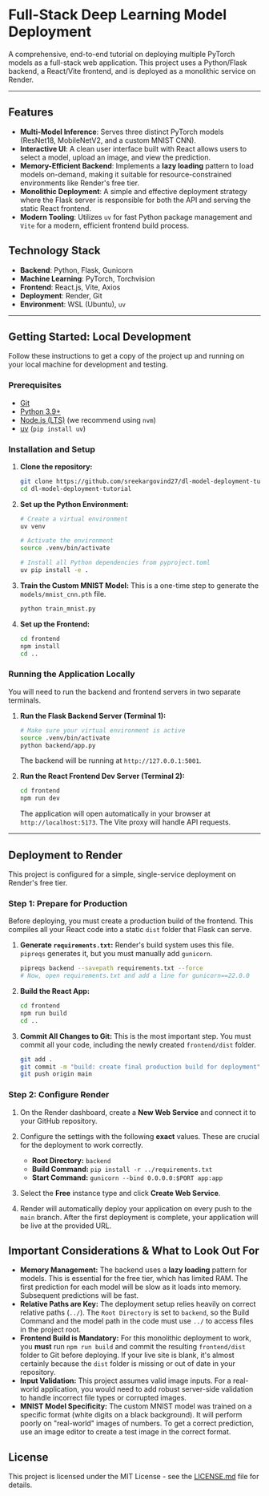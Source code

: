 # Full-Stack Deep Learning Model Deployment

A comprehensive, end-to-end tutorial on deploying multiple PyTorch models as a full-stack web application. This project uses a Python/Flask backend, a React/Vite frontend, and is deployed as a monolithic service on Render.

---

## Features

-   **Multi-Model Inference**: Serves three distinct PyTorch models (ResNet18, MobileNetV2, and a custom MNIST CNN).
-   **Interactive UI**: A clean user interface built with React allows users to select a model, upload an image, and view the prediction.
-   **Memory-Efficient Backend**: Implements a **lazy loading** pattern to load models on-demand, making it suitable for resource-constrained environments like Render's free tier.
-   **Monolithic Deployment**: A simple and effective deployment strategy where the Flask server is responsible for both the API and serving the static React frontend.
-   **Modern Tooling**: Utilizes `uv` for fast Python package management and `Vite` for a modern, efficient frontend build process.

## Technology Stack

-   **Backend**: Python, Flask, Gunicorn
-   **Machine Learning**: PyTorch, Torchvision
-   **Frontend**: React.js, Vite, Axios
-   **Deployment**: Render, Git
-   **Environment**: WSL (Ubuntu), `uv`

---

## Getting Started: Local Development

Follow these instructions to get a copy of the project up and running on your local machine for development and testing.

### Prerequisites

-   [Git](https://git-scm.com/)
-   [Python 3.9+](https://www.python.org/)
-   [Node.js (LTS)](https://nodejs.org/) (we recommend using `nvm`)
-   [uv](https://github.com/astral-sh/uv) (`pip install uv`)

### Installation and Setup

1.  **Clone the repository:**
    ```bash
    git clone https://github.com/sreekargovind27/dl-model-deployment-tutorial.git
    cd dl-model-deployment-tutorial
    ```

2.  **Set up the Python Environment:**
    ```bash
    # Create a virtual environment
    uv venv

    # Activate the environment
    source .venv/bin/activate

    # Install all Python dependencies from pyproject.toml
    uv pip install -e .
    ```

3.  **Train the Custom MNIST Model:**
    This is a one-time step to generate the `models/mnist_cnn.pth` file.
    ```bash
    python train_mnist.py
    ```

4.  **Set up the Frontend:**
    ```bash
    cd frontend
    npm install
    cd ..
    ```

### Running the Application Locally

You will need to run the backend and frontend servers in two separate terminals.

1.  **Run the Flask Backend Server (Terminal 1):**
    ```bash
    # Make sure your virtual environment is active
    source .venv/bin/activate
    python backend/app.py
    ```
    The backend will be running at `http://127.0.0.1:5001`.

2.  **Run the React Frontend Dev Server (Terminal 2):**
    ```bash
    cd frontend
    npm run dev
    ```
    The application will open automatically in your browser at `http://localhost:5173`. The Vite proxy will handle API requests.

---

## Deployment to Render

This project is configured for a simple, single-service deployment on Render's free tier.

### Step 1: Prepare for Production

Before deploying, you must create a production build of the frontend. This compiles all your React code into a static `dist` folder that Flask can serve.

1.  **Generate `requirements.txt`:**
    Render's build system uses this file. `pipreqs` generates it, but you must manually add `gunicorn`.
    ```bash
    pipreqs backend --savepath requirements.txt --force
    # Now, open requirements.txt and add a line for gunicorn==22.0.0
    ```

2.  **Build the React App:**
    ```bash
    cd frontend
    npm run build
    cd ..
    ```

3.  **Commit All Changes to Git:**
    This is the most important step. You must commit all your code, including the newly created `frontend/dist` folder.
    ```bash
    git add .
    git commit -m "build: create final production build for deployment"
    git push origin main
    ```

### Step 2: Configure Render

1.  On the Render dashboard, create a **New Web Service** and connect it to your GitHub repository.
2.  Configure the settings with the following **exact** values. These are crucial for the deployment to work correctly.

    -   **Root Directory:** `backend`
    -   **Build Command:** `pip install -r ../requirements.txt`
    -   **Start Command:** `gunicorn --bind 0.0.0.0:$PORT app:app`

3.  Select the **Free** instance type and click **Create Web Service**.
4.  Render will automatically deploy your application on every push to the `main` branch. After the first deployment is complete, your application will be live at the provided URL.

## Important Considerations & What to Look Out For

-   **Memory Management:** The backend uses a **lazy loading** pattern for models. This is essential for the free tier, which has limited RAM. The first prediction for each model will be slow as it loads into memory. Subsequent predictions will be fast.
-   **Relative Paths are Key:** The deployment setup relies heavily on correct relative paths (`../`). The `Root Directory` is set to `backend`, so the Build Command and the model path in the code must use `../` to access files in the project root.
-   **Frontend Build is Mandatory:** For this monolithic deployment to work, you **must** run `npm run build` and commit the resulting `frontend/dist` folder to Git before deploying. If your live site is blank, it's almost certainly because the `dist` folder is missing or out of date in your repository.
-   **Input Validation:** This project assumes valid image inputs. For a real-world application, you would need to add robust server-side validation to handle incorrect file types or corrupted images.
-   **MNIST Model Specificity:** The custom MNIST model was trained on a specific format (white digits on a black background). It will perform poorly on "real-world" images of numbers. To get a correct prediction, use an image editor to create a test image in the correct format.

## License

This project is licensed under the MIT License - see the [LICENSE.md](LICENSE.md) file for details.
